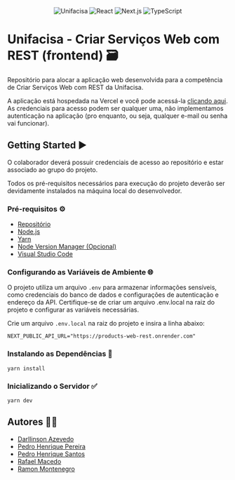<div align="center">
  <img alt="Unifacisa" src="https://img.shields.io/badge/Unifacisa-00599C?style=for-the-badge&logo=java&logoColor=white">
  <img alt="React" src="https://img.shields.io/badge/React-20232A?style=for-the-badge&logo=react&logoColor=61DAFB">
  <img alt="Next.js" src="https://img.shields.io/badge/Next.js-000000?style=for-the-badge&logo=next.js&logoColor=white">
  <img alt="TypeScript" src="https://img.shields.io/badge/TypeScript-007ACC?style=for-the-badge&logo=typescript&logoColor=white">
</div>

# Unifacisa - Criar Serviços Web com REST (frontend) 🗃️

Repositório para alocar a aplicação web desenvolvida para a competência de Criar Serviços Web com REST da Unifacisa.

A aplicação está hospedada na Vercel e você pode acessá-la [clicando aqui](https://budega-unifacisa.vercel.app/). As credenciais para acesso podem ser qualquer uma, não implementamos autenticação na aplicação (pro enquanto, ou seja, qualquer e-mail ou senha vai funcionar).

## Getting Started ▶️

O colaborador deverá possuir credenciais de acesso ao repositório e estar associado ao grupo do projeto.

Todos os pré-requisitos necessários para execução do projeto deverão ser devidamente instalados na máquina local do desenvolvedor.

### Pré-requisitos ⚙️

- [Repositório](https://github.com/darllinsonazvd/web-rest-unifacisa-web)
- [Node.js](https://nodejs.org/en)
- [Yarn](https://yarnpkg.com/getting-started)
- [Node Version Manager (Opcional)](https://github.com/nvm-sh/nvm)
- [Visual Studio Code](https://code.visualstudio.com/)

### Configurando as Variáveis de Ambiente 🌐

O projeto utiliza um arquivo `.env` para armazenar informações sensíveis, como credenciais do banco de dados e configurações de autenticação e endereço da API. Certifique-se de criar um arquivo .env.local na raiz do projeto e configurar as variáveis necessárias.

Crie um arquivo `.env.local` na raiz do projeto e insira a linha abaixo:

`NEXT_PUBLIC_API_URL="https://products-web-rest.onrender.com"`

### Instalando as Dependências 💾

`yarn install`

### Inicializando o Servidor ✅

`yarn dev`

## Autores 🧑‍💻

- [Darllinson Azevedo](https://github.com/darllinsonazvd)
- [Pedro Henrique Pereira](https://github.com/pedrohpdo)
- [Pedro Henrique Santos](https://github.com/pedrohsantosg)
- [Rafael Macedo](https://github.com/rafaelmacedos)
- [Ramon Montenegro](https://github.com/ramonmontenegropng)
